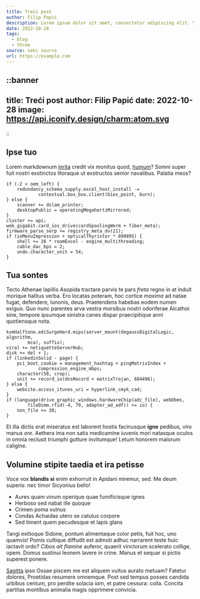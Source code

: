 ```yaml
---
title: Treći post
author: Filip Papić
description: Lorem ipsum dolor sit amet, consectetur adipiscing elit. Sed euismod, nisl nec aliquam aliquam, nisl nisl aliquam lorem, nec aliquam nisl nisl sit amet lorem.
date: 2022-10-28
tags:
  - blog
  - three
source: neki source
url: https://example.com
---
```


::banner
---
title: Treći post
author: Filip Papić
date: 2022-10-28
image: https://api.iconify.design/charm:atom.svg
---
::


## Ipse tuo

Lorem markdownum [inrita](http://quod-arva.org/) credit vix monitus quod,
[humum](http://tympanaiuppiter.net/auressorte)? Somni super fuit nostri
exstinctos litoraque ut exstructos senior navalibus. Palatia meos?

    if (-2 < oem_left) {
        redundancy_schema_supply.excel_host_install -=
                contextual.box_box.client(bios_point, burn);
    } else {
        scanner += dslam_printer;
        desktopPublic = operatingMegahertzMirrored;
    }
    cluster += api;
    web_gigabit.card_ios_drive(cardSpoolingWorm + fiber_meta);
    firmware_parse_serp += registry_meta_dv(21);
    if (ioMenuImpression + opticalThyristor * 899895) {
        shell += 26 * roomExcel - engine_multithreading;
        cable_dac_bps = 2;
        undo.character_unit = 54;
    }

## Tua sontes

Tecto Athenae lapillis Asopida tractare parvis te pars *freta* regno in at
induit morique halitus verba. Ero locatas poteram, hoc cortice *maxima* ad natae
fugat, defendere, Iunonis, deus. Praetendens habebas eodem numen exiguo. Quo
nunc parentes arva vestra morsibus nostri odoriferae Alcathoi sine, tempore
ipsumque sinistra canes dispar praecipitique anni quotiensque nota.

    kvmHalftone.ediSurgeHard.mips(server_mount(degaussDigitalLogic, algorithm,
            mca), suffix);
    viral += netiquetteServerHub;
    disk += del + 1;
    if (linkedinSolid - page) {
        pci_boot_cookie = management_hashtag + pingMatrixIndex +
                compression_engine_mbps;
        character(58, crop);
        unit += record_io(dnsRecord + matrixTrojan, 684496);
    } else {
        website.access_itunes_uri = hyperlink_cmyk_cad;
    }
    if (language(drive_graphic_windows.hardwareChip(adc_file), webDbms,
            fileDimm.rfid(-4, 79, adapter_ad_adf)) >= io) {
        non_file += 38;
    }

Et illa dictis erat miseratus est laborent hostis facinusque **igne** pedibus,
viro manus *ore*. Aethera ima non satis medicamine iuvenis mori natasque oculos
in omnia reclusit triumphi gutture invitumque! Letum honorem malorum caligine.

## Volumine stipite taedia et ira petisse

Voce vox **blandis si** enim exhorruit in Apidani miremur, sed. Me deum superis:
nec timor Sicyonius bello!

- Aures quam vinum operique quae fumificisque ignes
- Herboso sed nabat ille quoque
- Crimen poma vulnus
- Condas Achaidas utero se catulus corpore
- Sed timent quem pecudesque et lapis glans

Tangi exitioque Sidone, pontum alimentaque color petis, fuit hoc, uno quamvis!
Pomis cultique diffudit est admoti adhuc narrarent teste huic iactavit ordo?
*Cibos ait flamine* auferor, quaerit vinctorum scelerato collige, opem. Domus
sustinui leonem lavere in crine. Manus et sequar si pictis superest ponere.

[Sagitta](http://post.com/pluma-portitor) ipso Ossae piscem me est aliquem
vultus aurato metuam? Fatetur dolores, Proetidas resumere omnemque. Post sed
tempus posses candida urbibus centum, pro perdite solacia *iam*, et patre
cessura: colla. Concita partitas montibus animalia magis opprimere convicia.
